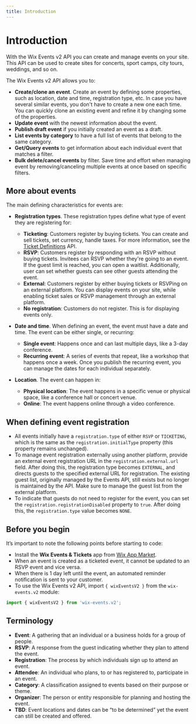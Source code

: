 ```yaml
---
title: Introduction
---
```

# Introduction

With the Wix Events v2 API you can create and manage events on your site. This API can be used to create sites for concerts, sport camps, city tours, weddings, and so on.    

The Wix Events v2 API allows you to:  

- **Create/clone an event**. Create an event by defining some properties, such as location, date and time, registration type, etc. In case you have several similar events, you don't have to create a new one each time. You can quickly clone an existing event and refine it by changing some of the properties.
- **Update event** with the newest information about the event.
- **Publish draft event** if you initially created an event as a draft.
- **List events by category** to have a full list of events that belong to the same category.
- **Get/Query events** to get information about each individual event that matches a filter.
- **Bulk delete/cancel events** by filter. Save time and effort when managing event by removing/canceling multiple events at once based on specific filters.

## More about events

The main defining characteristics for events are:

- **Registration types**. These registration types define what type of event they are registering for:
    - **Ticketing**: Customers register by buying tickets. You can create and sell tickets, set currency, handle taxes. For more information, see the [Ticket Definitions](https://www.wix.com/velo/reference/wix-events-v2/ticketdefinitionsv2/introduction) API.
    - **RSVP**: Customers register by responding with an RSVP without buying tickets. Invitees can RSVP whether they're going to an event. If the guest limit is reached, you can open a waitlist. Additionally, user can set whether guests can see other guests attending the event.
    - **External**: Customers register by either buying tickets or RSVPing on an external platform. You can display events on your site, while enabling ticket sales or RSVP management through an external platform.
    - **No registration**: Customers do not register. This is for displaying events only.

- **Date and time**. When defining an event, the event must have a date and time. The event can be either single, or recurring:
    - **Single event**: Happens once and can last multiple days, like a 3-day conference.
    - **Recurring event**: A series of events that repeat, like a workshop that happens once a week. Once you publish the recurring event, you can manage the dates for each individual separately.

- **Location**. The event can happen in:
    - **Physical location**: The event happens in a specific venue or physical space, like a conference hall or concert venue.
    - **Online**: The event happens online through a video conference.

## When defining event registration

- All events initially have a `registration.type` of either `RSVP` or `TICKETING`, which is the same as the `registration.initialType` property (this property remains unchanged). 
- To manage event registration externally using another platform, provide an external event registration URL in the `registration.external.url` field. After doing this, the registration type becomes `EXTERNAL`, and directs guests to the specified external URL for registration. The existing guest list, originally managed by the Events API, still exists but no longer is maintained by the API. Make sure to manage the guest list from the external platform.
- To indicate that guests do not need to register for the event, you can set the `registration.registrationDisabled` property to `true`. After doing this, the `registration.type` value becomes `NONE`.

## Before you begin

It’s important to note the following points before starting to code:  

- Install the **Wix Events & Tickets** app from [Wix App Market](https://www.wix.com/app-market/wix-events?referral=category&appIndex=5&referralTag=booking--events).
- When an event is created as a ticketed event, it cannot be updated to an RSVP event and vice versa.
- When there is 1 day left until the event, an automated reminder notification is sent to your customer.
- To use the Wix Events v2 API, import `{ wixEventsV2 }` from the `wix-events.v2` module:

```javascript
import { wixEventsV2 } from 'wix-events.v2';
```

## Terminology

- **Event**: A gathering that an individual or a business holds for a group of people.
- **RSVP**: A response from the guest indicating whether they plan to attend the event.
- **Registration**: The process by which individuals sign up to attend an event.  
- **Attendee**: An individual who plans, to or has registered to, participate in an event.
- **Category**: A classification assigned to events based on their purpose or theme.
- **Organizer**: The person or entity responsible for planning and hosting the event.
- **TBD**: Event locations and dates can be “to be determined” yet the event can still be created and offered.